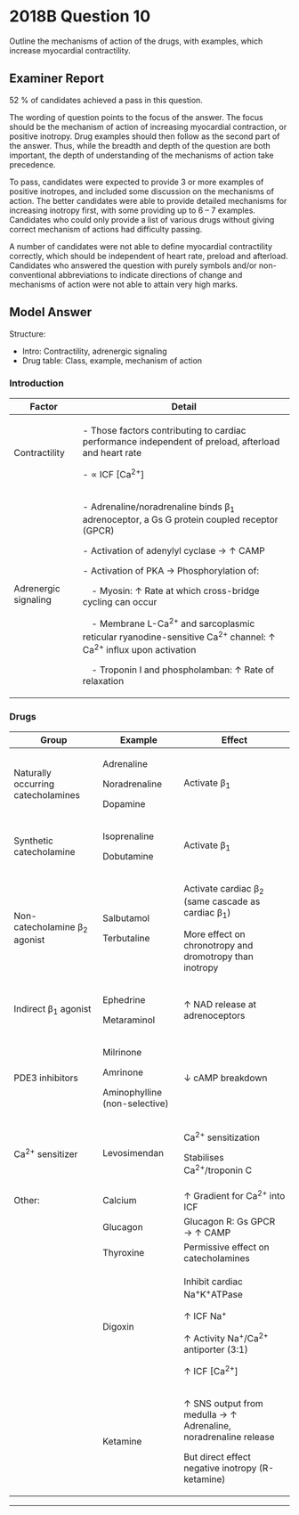 # 2018B Question 10 
Outline the mechanisms of action of the drugs, with examples, which increase myocardial contractility.


## Examiner Report
52 % of candidates achieved a pass in this question.


The wording of question points to the focus of the answer. The focus should be the mechanism of action of increasing myocardial contraction, or positive inotropy. Drug examples should then follow as the second part of the answer. Thus, while the breadth and depth of the question are both important, the depth of understanding of the mechanisms of action take precedence.


To pass, candidates were expected to provide 3 or more examples of positive inotropes, and included some discussion on the mechanisms of action. The better candidates were able to provide detailed mechanisms for increasing inotropy first, with some providing up to 6 – 7 examples. Candidates who could only provide a list of various drugs without giving correct mechanism of actions had difficulty passing.


A number of candidates were not able to define myocardial contractility correctly, which should be independent of heart rate, preload and afterload. Candidates who answered the question with purely symbols and/or non-conventional abbreviations to indicate directions of change and mechanisms of action were not able to attain very high marks.

## Model Answer
Structure:
- Intro: Contractility, adrenergic signaling
- Drug table: Class, example, mechanism of action

### Introduction

|Factor|Detail|
| -- | -- |
|Contractility|<p>- Those factors contributing to cardiac performance independent of preload, afterload and heart rate</p><p>- ∝ ICF [Ca<sup>2+</sup>]</p>|
|Adrenergic signaling|<p>- Adrenaline/noradrenaline binds β<sub>1</sub> adrenoceptor, a Gs G protein coupled receptor (GPCR)</p><p>- Activation of adenylyl cyclase → ↑ CAMP</p><p>- Activation of PKA → Phosphorylation of:</p><p>&emsp;- Myosin: ↑ Rate at which cross-bridge cycling can occur</p><p>&emsp;- Membrane L-Ca<sup>2+</sup> and sarcoplasmic reticular ryanodine-sensitive Ca<sup>2+</sup> channel: ↑ Ca<sup>2+</sup> influx upon activation</p><p>&emsp;- Troponin I and phospholamban: ↑ Rate of relaxation</p>|

### Drugs

|Group|Example|Effect|
| -- | -- | -- |
|Naturally occurring catecholamines|<p>Adrenaline</p><p>Noradrenaline</p><p>Dopamine</p>|Activate β<sub>1</sub>|
|Synthetic catecholamine|<p>Isoprenaline</p><p>Dobutamine</p>|Activate β<sub>1</sub>|
|Non-catecholamine β<sub>2</sub> agonist|<p>Salbutamol</p><p>Terbutaline</p>|<p>Activate cardiac β<sub>2</sub> (same cascade as cardiac β<sub>1</sub>)</p><p>More effect on chronotropy and dromotropy than inotropy</p>|
|Indirect β<sub>1</sub> agonist|<p>Ephedrine</p><p>Metaraminol</p>|↑ NAD release at adrenoceptors|
|PDE3 inhibitors|<p>Milrinone</p><p>Amrinone</p><p>Aminophylline (non-selective)</p>|↓ cAMP breakdown|
|Ca<sup>2+</sup> sensitizer|Levosimendan|<p>Ca<sup>2+</sup> sensitization</p><p>Stabilises Ca<sup>2+</sup>/troponin C</p>|
|Other:|Calcium|↑ Gradient for Ca<sup>2+</sup> into ICF|
||Glucagon|Glucagon R: Gs GPCR → ↑ CAMP|
||Thyroxine|Permissive effect on catecholamines|
||Digoxin|<p>Inhibit cardiac Na<sup>+</sup>K<sup>+</sup>ATPase</p><p>↑ ICF Na<sup>+</sup></p><p>↑ Activity Na<sup>+</sup>/Ca<sup>2+</sup> antiporter (3:1)</p><p>↑ ICF [Ca<sup>2+</sup>]</p>|
||Ketamine|<p>↑ SNS output from medulla → ↑ Adrenaline, noradrenaline release</p><p>But direct effect negative inotropy (R-ketamine)</p>|


--- 

